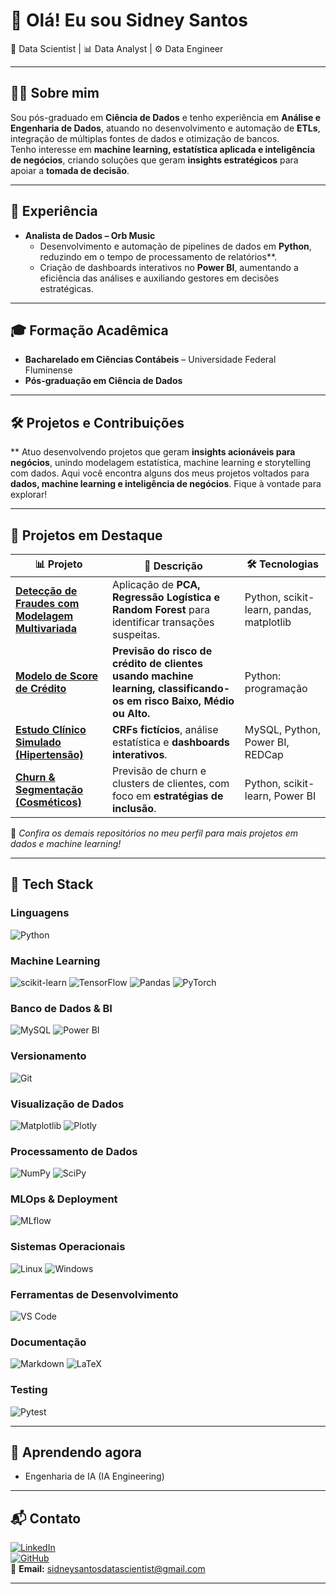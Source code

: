 

# 👋 Olá! Eu sou Sidney Santos  
🔎 Data Scientist | 📊 Data Analyst | ⚙️ Data Engineer  

---

## 👨‍💻 Sobre mim  
Sou pós-graduado em **Ciência de Dados** e tenho experiência em **Análise e Engenharia de Dados**, atuando no desenvolvimento e automação de **ETLs**, integração de múltiplas fontes de dados e otimização de bancos.  
Tenho interesse em **machine learning, estatística aplicada e inteligência de negócios**, criando soluções que geram **insights estratégicos** para apoiar a **tomada de decisão**.  

---

## 💼 Experiência  

- **Analista de Dados – Orb Music**  
  - Desenvolvimento e automação de pipelines de dados em **Python**, reduzindo em o tempo de processamento de relatórios**.  
  - Criação de dashboards interativos no **Power BI**, aumentando a eficiência das análises e auxiliando gestores em decisões estratégicas.  

---

## 🎓 Formação Acadêmica  

- **Bacharelado em Ciências Contábeis** – Universidade Federal Fluminense  
- **Pós-graduação em Ciência de Dados**  

---

## 🛠️ Projetos e Contribuições

** Atuo desenvolvendo projetos que geram **insights acionáveis para negócios**, unindo modelagem estatística, machine learning e storytelling com dados. Aqui você encontra alguns dos meus projetos voltados para **dados, machine learning e inteligência de negócios**. Fique à vontade para explorar!

---

## 🚀 Projetos em Destaque  

| 📊 Projeto | 🔎 Descrição | 🛠️ Tecnologias |
|------------|-------------|----------------|
| [**Detecção de Fraudes com Modelagem Multivariada**](https://github.com/sidneysantosdatascientist/detecao_fraudes_artigo_cientifico) | Aplicação de **PCA, Regressão Logística e Random Forest** para identificar transações suspeitas. | Python, scikit-learn, pandas, matplotlib |
| [**Modelo de Score de Crédito**](https://github.com/sidneysantosdatascientist/modelo_de_score_de_credito) | **Previsão do risco de crédito de clientes usando machine learning, classificando-os em risco Baixo, Médio ou Alto.** | Python: programação | Pandas: dados | Scikit-learn/XGBoost: ML | Matplotlib/Seaborn: gráficos | Streamlit: dashboards |
| [**Estudo Clínico Simulado (Hipertensão)**](https://github.com/sidneysantosdatascientist/estudo_clinico_hipertensao) | **CRFs fictícios**, análise estatística e **dashboards interativos**. | MySQL, Python, Power BI, REDCap |
| [**Churn & Segmentação (Cosméticos)**](https://github.com/sidneysantosdatascientist/Churn_Segmentacao) | Previsão de churn e clusters de clientes, com foco em **estratégias de inclusão**. | Python, scikit-learn, Power BI |

📌 *Confira os demais repositórios no meu perfil para mais projetos em dados e machine learning!*  

---

## 🧰 Tech Stack

### Linguagens  
![Python](https://img.shields.io/badge/Python-3776AB?style=flat-square&logo=python&logoColor=white)

### Machine Learning  
![scikit-learn](https://img.shields.io/badge/scikit--learn-F7931E?style=flat-square&logo=scikit-learn&logoColor=white)
![TensorFlow](https://img.shields.io/badge/TensorFlow-FF6F00?style=flat-square&logo=tensorflow&logoColor=white)
![Pandas](https://img.shields.io/badge/Pandas-150458?style=flat-square&logo=pandas&logoColor=white)
![PyTorch](https://img.shields.io/badge/PyTorch-EE4C2C?style=flat-square&logo=pytorch&logoColor=white)

### Banco de Dados & BI  
![MySQL](https://img.shields.io/badge/MySQL-005C84?style=flat-square&logo=mysql&logoColor=white)
![Power BI](https://img.shields.io/badge/Power_BI-F2C811?style=flat-square&logo=powerbi&logoColor=black)

### Versionamento  
![Git](https://img.shields.io/badge/Git-F05032?style=flat-square&logo=git&logoColor=white)

### Visualização de Dados  
![Matplotlib](https://img.shields.io/badge/Matplotlib-11557C?style=flat-square&logo=python&logoColor=white)
![Plotly](https://img.shields.io/badge/Plotly-3F4F75?style=flat-square&logo=plotly&logoColor=white)

### Processamento de Dados  
![NumPy](https://img.shields.io/badge/NumPy-013243?style=flat-square&logo=numpy&logoColor=white)
![SciPy](https://img.shields.io/badge/SciPy-8CAAE6?style=flat-square&logo=scipy&logoColor=white)

### MLOps & Deployment  
![MLflow](https://img.shields.io/badge/MLflow-0194E2?style=flat-square&logo=mlflow&logoColor=white)

### Sistemas Operacionais  
![Linux](https://img.shields.io/badge/Linux-FCC624?style=flat-square&logo=linux&logoColor=black)
![Windows](https://img.shields.io/badge/Windows-0078D6?style=flat-square&logo=windows&logoColor=white)

### Ferramentas de Desenvolvimento  
![VS Code](https://img.shields.io/badge/VS_Code-007ACC?style=flat-square&logo=visual-studio-code&logoColor=white)

### Documentação  
![Markdown](https://img.shields.io/badge/Markdown-000000?style=flat-square&logo=markdown&logoColor=white)
![LaTeX](https://img.shields.io/badge/LaTeX-008080?style=flat-square&logo=latex&logoColor=white)

### Testing  
![Pytest](https://img.shields.io/badge/Pytest-0A9EDC?style=flat-square&logo=pytest&logoColor=white)


---

## 🌱 Aprendendo agora  
- Engenharia de IA (IA Engineering)  

---

## 📬 Contato  

[![LinkedIn](https://img.shields.io/badge/LinkedIn-0A66C2?logo=linkedin&logoColor=white)](https://www.linkedin.com/in/sidney-santos-analista-de-dados)  
[![GitHub](https://img.shields.io/badge/GitHub-181717?logo=github&logoColor=white)](https://github.com/sidneysantosdatascientist)  
📧 **Email:** sidneysantosdatascientist@gmail.com

---



